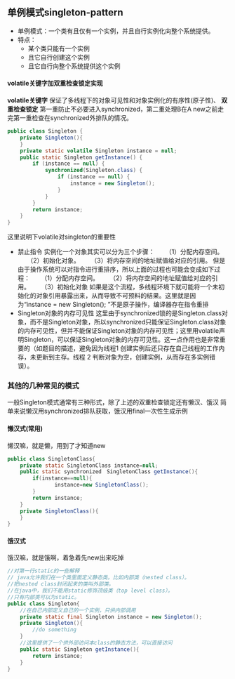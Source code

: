 ## 单例模式singleton-pattern
- 单例模式：一个类有且仅有一个实例，并且自行实例化向整个系统提供。
- 特点：
  - 某个类只能有一个实例
  - 且它自行创建这个实例
  - 且它自行向整个系统提供这个实例
#### volatile关键字加双重检查锁定实现
**volatile关键字** 保证了多线程下的对象可见性和对象实例化的有序性(原子性)、
**双重检查锁定** 第一重防止不必要进入synchronized，第二重处理B在A new之前走完第一重检查在synchronized外排队的情况。
```java
public class Singleton {
    private Singleton(){
    }
    private static volatile Singleton instance = null;
    public static Singleton getInstance() {
        if (instance == null) {
            synchronized(Singleton.class) {
                if (instance == null) {
                    instance = new Singleton();
                }
            }
        }
        return instance;
    }
}
```
这里说明下volatile对singleton的重要性
- 禁止指令
实例化一个对象其实可以分为三个步骤：
　　（1）分配内存空间。
　　（2）初始化对象。
　　（3）将内存空间的地址赋值给对应的引用。
但是由于操作系统可以对指令进行重排序，所以上面的过程也可能会变成如下过程：
　　（1）分配内存空间。
　　（2）将内存空间的地址赋值给对应的引用。
　　（3）初始化对象
如果是这个流程，多线程环境下就可能将一个未初始化的对象引用暴露出来，从而导致不可预料的结果。这里就是因为“instance = new Singleton(); ”不是原子操作，编译器存在指令重排
- Singleton对象的内存可见性
这里由于synchronized锁的是Singleton.class对象，而不是Singleton对象，所以synchronized只能保证Singleton.class对象的内存可见性，但并不能保证Singleton对象的内存可见性；这里用volatile声明Singleton，可以保证Singleton对象的内存可见性。这一点作用也是非常重要的（如题目的描述，避免因为线程1 创建实例后还只存在自己线程的工作内存，未更新到主存。线程 2 判断对象为空，创建实例，从而存在多实例错误）。
### 其他的几种常见的模式
一般Singleton模式通常有三种形式，除了上述的双重检查锁定还有懒汉、饿汉
简单来说懒汉用synchronized排队获取，饿汉用final一次性生成示例
#### 懒汉式(常用)
懒汉嘛，就是懒，用到了才知道new
```java
public class SingletonClass{
    private static SingletonClass instance=null;
    public static synchronized　SingletonClass getInstance(){
        if(instance==null){
               instance=new SingletonClass();
        }
        return instance;
    }
    private SingletonClass(){
    }
}
```
#### 饿汉式
饿汉嘛，就是饿啊，着急着先new出来吃掉
```java
//对第一行static的一些解释
// java允许我们在一个类里面定义静态类。比如内部类（nested class）。
//把nested class封闭起来的类叫外部类。
//在java中，我们不能用static修饰顶级类（top level class）。
//只有内部类可以为static。
public class Singleton{
    //在自己内部定义自己的一个实例，只供内部调用
    private static final Singleton instance = new Singleton();
    private Singleton(){
        //do something
    }
    //这里提供了一个供外部访问本class的静态方法，可以直接访问
    public static Singleton getInstance(){
        return instance;
    }
}
```
